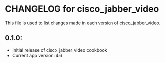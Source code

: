 # CHANGELOG for cisco_jabber_video

This file is used to list changes made in each version of cisco_jabber_video.

## 0.1.0:

* Initial release of cisco_jabber_video cookbook
* Current app version: 4.6